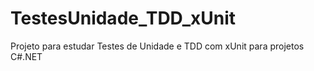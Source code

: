 # TestesUnidade_TDD_xUnit
Projeto para estudar Testes de Unidade e TDD com xUnit para projetos C#.NET
